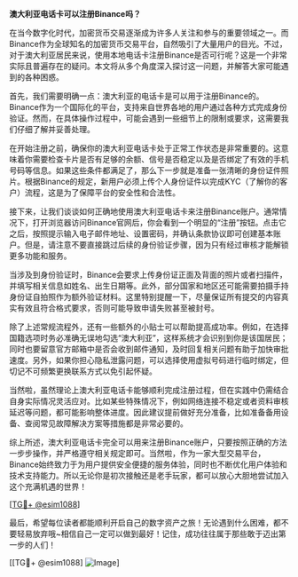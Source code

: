 **澳大利亚电话卡可以注册Binance吗？**

在当今数字化时代，加密货币交易逐渐成为许多人关注和参与的重要领域之一。而Binance作为全球知名的加密货币交易平台，自然吸引了大量用户的目光。不过，对于澳大利亚居民来说，使用本地电话卡注册Binance是否可行呢？这是一个非常实际且普遍存在的疑问。本文将从多个角度深入探讨这一问题，并解答大家可能遇到的各种困惑。

首先，我们需要明确一点：澳大利亚的电话卡是可以用于注册Binance的。Binance作为一个国际化的平台，支持来自世界各地的用户通过各种方式完成身份验证。然而，在具体操作过程中，可能会遇到一些细节上的限制或要求，这需要我们仔细了解并妥善处理。

在开始注册之前，确保你的澳大利亚电话卡处于正常工作状态是非常重要的。这意味着你需要检查卡片是否有足够的余额、信号是否稳定以及是否绑定了有效的手机号码等信息。如果这些条件都满足了，那么下一步就是准备一张清晰的身份证件照片。根据Binance的规定，新用户必须上传个人身份证件以完成KYC（了解你的客户）流程，这是为了保障平台的安全性和合法性。

接下来，让我们谈谈如何正确地使用澳大利亚电话卡来注册Binance账户。通常情况下，打开浏览器访问Binance官网后，你会看到一个明显的“注册”按钮。点击它之后，按照提示输入电子邮件地址、设置密码，并确认条款协议即可创建基本账户。但是，请注意不要直接跳过后续的身份验证步骤，因为只有经过审核才能解锁更多功能和服务。

当涉及到身份验证时，Binance会要求上传身份证正面及背面的照片或者扫描件，并填写相关信息如姓名、出生日期等。此外，部分国家和地区还可能需要拍摄手持身份证自拍照作为额外验证材料。这里特别提醒一下，尽量保证所有提交的内容真实有效且符合格式要求，否则可能导致申请失败甚至被封号。

除了上述常规流程外，还有一些额外的小贴士可以帮助提高成功率。例如，在选择国籍选项时务必准确无误地勾选“澳大利亚”，这样系统才会识别到你是该国居民；同时也要留意官方邮箱中是否会收到邮件通知，及时回复相关问题有助于加快审批速度。另外，如果你担心隐私泄露问题，可以选择使用虚拟号码进行临时绑定，但切记不可频繁更换联系方式以免引起怀疑。

当然啦，虽然理论上澳大利亚电话卡能够顺利完成注册过程，但在实践中仍需结合自身实际情况灵活应对。比如某些特殊情况下，例如网络连接不稳定或者资料审核延迟等问题，都可能影响整体进度。因此建议提前做好充分准备，比如准备备用设备、查阅常见故障解决方案等措施都是非常必要的。

综上所述，澳大利亚电话卡完全可以用来注册Binance账户，只要按照正确的方法一步步操作，并严格遵守相关规定即可。当然啦，作为一家大型交易平台，Binance始终致力于为用户提供安全便捷的服务体验，同时也不断优化用户体验和技术支持能力。所以无论你是初次接触还是老手玩家，都可以放心大胆地尝试加入这个充满机遇的世界！

[[TG💪+ @esim1088](https://t.me/s/esim1088)]

最后，希望每位读者都能顺利开启自己的数字资产之旅！无论遇到什么困难，都不要轻易放弃哦~相信自己一定可以做到最好！记住，成功往往属于那些敢于迈出第一步的人们！

[[TG💪+ @esim1088] ![Image](https://i.postimg.cc/4NQfJmqS/Snipaste-2025-05-13-00-14-12.png)]